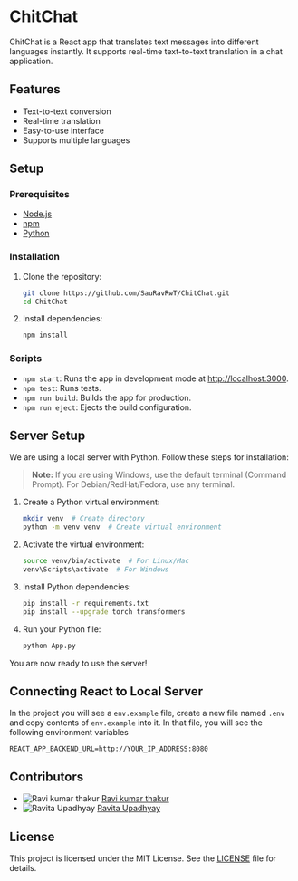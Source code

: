 # ChitChat

ChitChat is a React app that translates text messages into different languages instantly. It supports real-time text-to-text translation in a chat application.

## Features

- Text-to-text conversion
- Real-time translation
- Easy-to-use interface
- Supports multiple languages

## Setup

### Prerequisites

- [Node.js](https://nodejs.org/)
- [npm](https://www.npmjs.com/)
- [Python](https://www.python.org/downloads/)

### Installation

1. Clone the repository:

   ```sh
   git clone https://github.com/SauRavRwT/ChitChat.git
   cd ChitChat
   ```

2. Install dependencies:
   ```sh
   npm install
   ```

### Scripts

- `npm start`: Runs the app in development mode at [http://localhost:3000](http://localhost:3000).
- `npm test`: Runs tests.
- `npm run build`: Builds the app for production.
- `npm run eject`: Ejects the build configuration.

## Server Setup

We are using a local server with Python. Follow these steps for installation:

> **Note:** If you are using Windows, use the default terminal (Command Prompt). For Debian/RedHat/Fedora, use any terminal.

1. Create a Python virtual environment:

   ```bash
   mkdir venv  # Create directory
   python -m venv venv  # Create virtual environment
   ```

2. Activate the virtual environment:

   ```bash
   source venv/bin/activate  # For Linux/Mac
   venv\Scripts\activate  # For Windows
   ```

3. Install Python dependencies:

   ```bash
   pip install -r requirements.txt
   pip install --upgrade torch transformers
   ```

4. Run your Python file:

   ```bash
   python App.py
   ```

You are now ready to use the server!

## Connecting React to Local Server

In the project you will see a `env.example` file, create a new file named `.env` and copy contents of `env.example` into it. In that file, you will see the following environment variables

```env
REACT_APP_BACKEND_URL=http://YOUR_IP_ADDRESS:8080
```

## Contributors

- ![Ravi kumar thakur](https://avatars.githubusercontent.com/u/100570959?s=64&v=4) [Ravi kumar thakur](https://github.com/Ravithakurofficial)
- ![Ravita Upadhyay](https://avatars.githubusercontent.com/u/147539414?s=64&v=4) [Ravita Upadhyay](https://github.com/ravitaupadhyay)

## License

This project is licensed under the MIT License. See the [LICENSE](https://github.com/SauRavRwT/ChitChat/blob/master/LICENSE) file for details.
